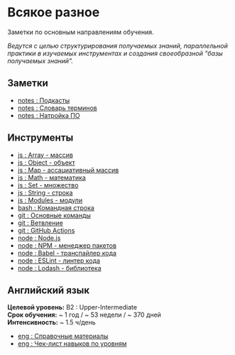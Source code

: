 # Всякое разное

Заметки по основным направлениям обучения.

_Ведутся с целью структурирования получаемых знаний, параллельной практики в изучаемых инструментах и создания своеобразной "базы получаемых знаний"._

## Заметки

- [notes : Подкасты](./notes-podcasts.md)
- [notes : Словарь терминов](./notes-dictionary.md)
- [notes : Натройка ПО](./notes-soft.md)

## Инструменты

- [js : Array - массив](./js-array.md)
- [js : Object - объект](./js-object.md)
- [js : Map - ассациативный массив](./js-map.md)
- [js : Math - математика](./js-math.md)
- [js : Set - множество](./js-set.md)
- [js : String - строка](./js-string.md)
- [js : Modules - модули](./js-modules.md)
- [bash : Командная строка](./bash.md)
- [git : Основные команды](./git.md)
- [git : Ветвление](./git-branch.md)
- [git : GitHub Actions](./git-github-actions.md)
- [node : Node.js](./node.md)
- [node : NPM - менеджер пакетов](./node-npm.md)
- [node : Babel - транспайлер кода](./node-babel.md)
- [node : ESLint - линтер кода](./node-eslint.md)
- [node : Lodash - библиотека](./node-lodash.md)

## Английский язык

**Целевой уровень:** B2 : Upper-Intermediate  
**Срок обучения:** ~ 1 год / ~ 53 недели / ~ 370 дней  
**Интенсивность:** ~ 1.5 ч/день

- [eng : Справочные материалы](./eng-sources.md)
- [eng : Чек-лист навыков по уровням](./eng-levels.md)
